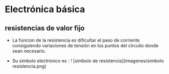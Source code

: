 # Electrónica básica

## resistencias de valor fijo
- La funcion de la resistencia es dificultar el paso de corriente consiguiendo variaciones de tensión en los puntos del circuito donde sean necesario.

- Su simbolo electrónico es :
! [simbolo de resistencia](imagenes/simbolo resistencia.png)
